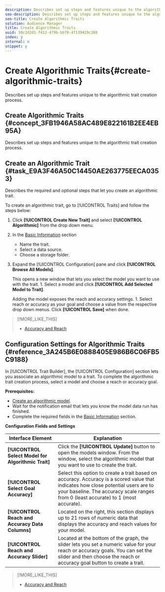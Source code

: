 ```yaml
---
description: Describes set up steps and features unique to the algorithmic trait creation process.
seo-description: Describes set up steps and features unique to the algorithmic trait creation process.
seo-title: Create Algorithmic Traits
solution: Audience Manager
title: Create Algorithmic Traits
uuid: 50c2d2d1-f412-479b-bb70-4f139429c388
index: y
internal: n
snippet: y
---
```


# Create Algorithmic Traits{#create-algorithmic-traits}

Describes set up steps and features unique to the algorithmic trait creation process.

## Create Algorithmic Traits {#concept_3FB1946A58AC489E822161B2EE4EB95A}

Describes set up steps and features unique to the algorithmic trait creation process.

<!-- 

c_tb_algo_traits.xml

 -->

## Create an Algorithmic Trait {#task_E9A3F46A50C14450AE263775EECA0353}

Describes the required and optional steps that let you create an algorithmic trait.

<!-- 

t_algo_trait_build.xml

 -->

To create an algorithmic trait, go to [!UICONTROL Traits] and follow the steps below: 

1. Click **[!UICONTROL Create New Trait]** and select **[!UICONTROL Algorithmic]** from the drop down menu.
1. In the [Basic Information](../../c-features/traits/create-onboarded-rule-based-traits.md) section

    * Name the trait. 
    * Select a data source. 
    * Choose a storage folder.

1. Expand the [!UICONTROL Configuration] pane and click **[!UICONTROL Browse All Models]**.

   This opens a new window that lets you select the model you want to use with the trait. 1. Select a model and click **[!UICONTROL Add Selected Model to Trait]**.

   Adding the model exposes the reach and accuracy settings. 1. Select reach or accuracy as your goal and choose a value from the respective drop down menus. Click **[!UICONTROL Save]** when done.

>[!MORE_LIKE_THIS]
>
>* [Accuracy and Reach](../../c-features/traits/trait-accuracy-reach.md#concept_60F696940483424CA4E8EEDD63F46358)

## Configuration Settings for Algorithmic Traits {#reference_3A245B6E0888405E986B6C06FB5C9188}

In [!UICONTROL Trait Builder], the [!UICONTROL Configuration] section lets you associate an algorithmic model to a trait. To complete the algorithmic trait creation process, select a model and choose a reach or accuracy goal. 

**Prerequisites:** 

<!-- 

r_algo_trait_config_section.xml

 -->

* [Create an algorithmic model](../../c-features/algorithmic-models/create-model.md#task_71541056B8384EEBB6A3A8B161C71B8A). 
* Wait for the notification email that lets you know the model data run has finished. 
* Complete the required fields in the [Basic Information](../../c-features/traits/create-onboarded-rule-based-traits.md) section.

**Configuration Fields and Settings**

|  Interface Element  | Explanation  |
|---|---|
|  ****[!UICONTROL Select Model for Algorithmic Trait]**** |Click the **[!UICONTROL Update]** button to open the models window. From the window, select the algorithmic model that you want to use to create the trait.  |
|  ****[!UICONTROL Select Goal Accuracy]**** | Select this option to create a trait based on accuracy. Accuracy is a scored value that indicates how close potential users are to your baseline. The accuracy scale ranges from 0 (least accurate) to 1 (most accurate).  |
|  ****[!UICONTROL Reach and Accuracy Data Columns]**** | Located on the right, this section displays up to 21 rows of numeric data that displays the accuracy and reach values for your model.  |
|  ****[!UICONTROL Reach and Accuracy Slider]**** | Located at the bottom of the graph, the slider lets you set a numeric value for your reach or accuracy goals. You can set the slider and then choose the reach or accuracy goal button to create a trait.  |

>[!MORE_LIKE_THIS]
>
>* [Accuracy and Reach](../../c-features/traits/trait-accuracy-reach.md#concept_60F696940483424CA4E8EEDD63F46358)
